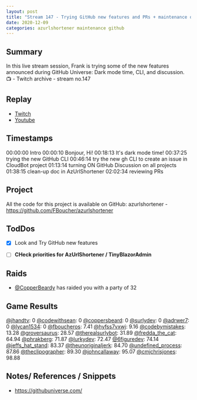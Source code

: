 ```yaml
---
layout: post
title: "Stream 147 - Trying GitHub new features and PRs + maintenance on project AzURLShortener"
date: 2020-12-09
categories: azurlshortener maintenance github
---
```


Summary
-------

In this live stream session, Frank is trying some of the new features announced during GitHub Universe: Dark mode time, CLI, and discussion. 
📺 - Twitch archive - stream no.147

Replay
------

- [Twitch](https://www.twitch.tv/fboucheros)
- [Youtube](https://youtu.be/wN8gSOib7oo)


Timestamps
--------
00:00:00 Intro
00:00:10 Bonjour, Hi!
00:18:13 It's dark mode time!
00:37:25 trying the new GitHub CLI
00:46:14 try the new gh CLI to create an issue in CloudBot project
01:13:14 turning ON GitHub Discussion on all projects
01:38:15 clean-up doc in AzUrlShortener
02:02:34 reviewing PRs


## Project

All the code for this project is available on GitHub: azurlshortener - https://github.com/FBoucher/azurlshortener

## TodDos

- [X] Look and Try GitHub new features
- [ ] **CHeck priorities for AzUrlShortener / TinyBlazorAdmin**


## Raids

- [@CopperBeardy](https://www.twitch.tv/CopperBeardy) has raided you with a party of 32

## Game Results

[@jhandtv](https://www.twitch.tv/jhandtv): 0
[@codewithsean](https://www.twitch.tv/codewithsean): 0
[@coppersbeard](https://www.twitch.tv/coppersbeard): 0
[@surlydev](https://www.twitch.tv/surlydev): 0
[@adrwer7](https://www.twitch.tv/adrwer7): 0
[@lycan1534](https://www.twitch.tv/lycan1534): 0
[@fboucheros](https://www.twitch.tv/fboucheros): 7.41
[@hyfss7vxwj](https://www.twitch.tv/hyfss7vxwj): 9.16
[@codebymistakes](https://www.twitch.tv/codebymistakes): 13.28
[@groversaurus](https://www.twitch.tv/groversaurus): 28.57
[@therealsurlybot](https://www.twitch.tv/therealsurlybot): 31.89
[@fredda_the_cat](https://www.twitch.tv/fredda_the_cat): 64.94
[@phrakberg](https://www.twitch.tv/phrakberg): 71.87
[@lurkydev](https://www.twitch.tv/lurkydev): 72.47
[@6figuredev](https://www.twitch.tv/6figuredev): 74.14
[@jeffs_hat_stand](https://www.twitch.tv/jeffs_hat_stand): 83.37
[@theunoriginaljerk](https://www.twitch.tv/theunoriginaljerk): 84.70
[@undefined_process](https://www.twitch.tv/undefined_process): 87.86
[@theclipographer](https://www.twitch.tv/theclipographer): 89.30
[@johncallaway](https://www.twitch.tv/johncallaway): 95.07
[@cmjchrisjones](https://www.twitch.tv/cmjchrisjones): 98.88

## Notes/ References / Snippets

- https://githubuniverse.com/
